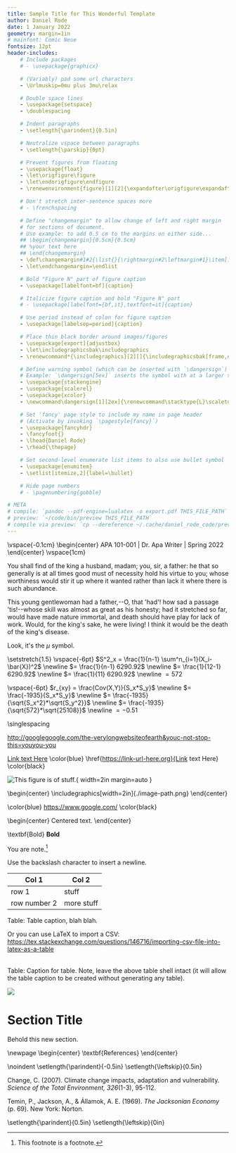 ```yaml
---
title: Sample Title for This Wonderful Template
author: Daniel Rode
date: 1 January 2022
geometry: margin=1in
# mainfont: Comic Neue
fontsize: 12pt
header-includes:
    # Include packages
    # - \usepackage{graphicx}

    # (Variably) pad some url characters
    - \Urlmuskip=0mu plus 3mu\relax

    # Double space lines
    - \usepackage{setspace}
    - \doublespacing

    # Indent paragraphs
    - \setlength{\parindent}{0.5in}

    # Neutralize vspace between paragraphs
    - \setlength{\parskip}{0pt}

    # Prevent figures from floating
    - \usepackage{float}
    - \let\origfigure\figure
    - \let\endorigfigure\endfigure
    - \renewenvironment{figure}[1][2]{\expandafter\origfigure\expandafter[H]}{\endorigfigure}

    # Don't stretch inter-sentence spaces more
    # - \frenchspacing

    # Define "changemargin" to allow change of left and right margin
    # for sections of document.
    # Use example: to add 0.5 cm to the margins on either side...
    ## \begin{changemargin}{0.5cm}{0.5cm} 
    ## %your text here
    ## \end{changemargin}
    - \def\changemargin#1#2{\list{}{\rightmargin#2\leftmargin#1}\item[]}
    - \let\endchangemargin=\endlist

    # Bold "Figure N" part of figure caption
    - \usepackage[labelfont=bf]{caption}

    # Italicize figure caption and bold "Figure N" part
    # - \usepackage[labelfont={bf,it},textfont=it]{caption}

    # Use period instead of colon for figure caption
    - \usepackage[labelsep=period]{caption}

    # Place thin black border around images/figures
    - \usepackage[export]{adjustbox}
    - \let\includegraphicsbak\includegraphics
    - \renewcommand*{\includegraphics}[2][]{\includegraphicsbak[frame,#1]{#2}}

    # Define warning symbol (which can be inserted with `\dangersign`)
    # Example: `\dangersign[5ex]` inserts the symbol with at a larger size
    - \usepackage{stackengine}
    - \usepackage{scalerel}
    - \usepackage{xcolor}
    - \newcommand\dangersign[1][2ex]{\renewcommand\stacktype{L}\scaleto{\stackon[1.3pt]{\color{red}$\triangle$}{\tiny !}}{#1}}

    # Set 'fancy' page style to include my name in page header
    # (Activate by invoking `\pagestyle{fancy}`)
    - \usepackage{fancyhdr}
    - \fancyfoot{}
    - \lhead{Daniel Rode}
    - \rhead{\thepage}

    # Set second-level enumerate list items to also use bullet symbol
    - \usepackage{enumitem}
    - \setlist[itemize,2]{label=\bullet}

    # Hide page numbers
    # - \pagenumbering{gobble}

# META
# compile: `pandoc --pdf-engine=lualatex -o export.pdf THIS_FILE_PATH`
# preview: `~/code/bin/preview THIS_FILE_PATH`
# compile via preview: `cp --dereference ~/.cache/daniel_rode_code/preview-cache.link/latest ./export.pdf`
---
```



<!-- DOCUMENT HEADER: Class & assignment information -->
\vspace{-0.1cm}
\begin{center}
APA 101-001 | Dr. Apa Writer | Spring 2022
\end{center}
\vspace{1cm}


<!-- DOCUMENT BODY: Essay/article -->
You shall find of the king a husband, madam; you,
sir, a father: he that so generally is at all times
good must of necessity hold his virtue to you; whose
worthiness would stir it up where it wanted rather
than lack it where there is such abundance.

This young gentlewoman had a father,--O, that
'had'! how sad a passage 'tis!--whose skill was
almost as great as his honesty; had it stretched so
far, would have made nature immortal, and death
should have play for lack of work. Would, for the
king's sake, he were living! I think it would be
the death of the king's disease.

<!-- Math -->
Look, it's the $\mu$ symbol.

\setstretch{1.5}  <!-- requires `\usepackage{setspace}` in preamble -->
\vspace{-6pt}
$S^2_x = \frac{1}{n-1} \sum^n_{i=1}(X_i-\bar{X})^2$ \newline
$= \frac{1}{n-1} 6290.92$ \newline
$= \frac{1}{12-1} 6290.92$ \newline
$= \frac{1}{11} 6290.92$ \newline
$= 572$

\vspace{-6pt}
$r_{xy} = \frac{Cov(X,Y)}{S_x*S_y}$ \newline
$= \frac{-1935}{S_x*S_y}$ \newline
$= \frac{-1935}{\sqrt{S_x^2}*\sqrt{S_y^2}}$ \newline
$= \frac{-1935}{\sqrt{572}*\sqrt{25108}}$ \newline
$= -0.51$

\singlespacing

<!-- URLs -->
<http://googlegoogle.com/the-verylongwebsiteofearth&youc-not-stop-this=youyou-you>

<!-- Hyperlinks -->
[Link text Here](https://link-url-here.org)
\color{blue} \href{https://link-url-here.org}{Link text Here} \color{black}

<!-- Images -->
![This figure *is* of **stuff**.](./image-path.png){ width=2in margin=auto }
<!-- Note, images without a caption are not treated as figures, but rather as paragraphs (and thus do not center align automatically). -->

\begin{center} 
\includegraphics[width=2in]{./image-path.png}
\end{center}
<!-- Requires `\usepackage{graphicx}` -->

<!-- Color -->
\color{blue}
<https://www.google.com/>
\color{black}

<!-- Alignment -->
\begin{center}
Centered text.
\end{center}

<!-- Bold, italic, etc... -->
\textbf{Bold}
**Bold**

<!-- Footnotes -->
You are note.[^1]

[^1]: This footnote is a footnote.

<!-- Newline -->
Use the backslash character to insert a newline.

<!-- Table -->
| Col 1        | Col 2      |
| ------------ | ---------- |
| row 1        | stuff      |
| row number 2 | more stuff |

Table: Table caption, blah blah.

Or you can use LaTeX to import a CSV: 
https://tex.stackexchange.com/questions/146716/importing-csv-file-into-latex-as-a-table

<!-- Use figure as table -->
|   |   |   |
| - | - | - |

Table: Caption for table. Note, leave the above table shell intact (it will allow the table caption to be created without generating any table).

![](./path/to/figuer-that-is-table.svg)

# Section Title

Behold this new section.


<!-- DOCUMENT SOURCES: References section heading -->
\newpage
\begin{center}
\textbf{References}
\end{center}

<!-- Set hanging indent -->
\noindent
\setlength{\parindent}{-0.5in}
\setlength{\leftskip}{0.5in}

Change, C. (2007). Climate change impacts, adaptation and vulnerability.
*Science of the Total Environment, 326*(1-3), 95-112.

Temin, P., Jackson, A., & Államok, A. E. (1969).
*The Jacksonian Economy* (p. 69). New York: Norton.

<!-- Disable hanging indent -->
\setlength{\parindent}{0.5in}
\setlength{\leftskip}{0in}
